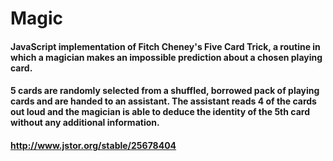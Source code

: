 # Magic

#### JavaScript implementation of Fitch Cheney's Five Card Trick, a routine in which a magician makes an impossible prediction about a chosen playing card.

#### 5 cards are randomly selected from a shuffled, borrowed pack of playing cards and are handed to an assistant. The assistant reads 4 of the cards out loud and the magician is able to deduce the identity of the 5th card without any additional information.

#### http://www.jstor.org/stable/25678404
